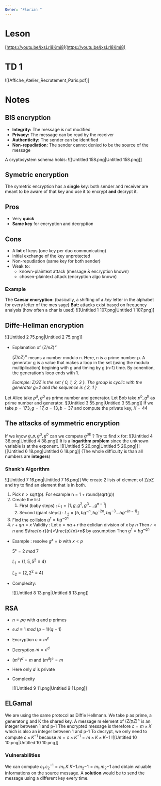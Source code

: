 ```yaml
---
Owner: "Florian "
---
```

# Leson
[https://youtu.be/jxsLrl8Kmj8](https://youtu.be/jxsLrl8Kmj8)
# TD 1
![[Affiche_Atelier_Recrutement_Paris.pdf]]
# Notes
## BIS encryption
- **Integrity:** The message is not modified
- **Privacy:** The message can be read by the receiver
- **Authenticity:** The sender can be identified
- **Non-repudiation:** The sender cannot denied to be the source of the message
  
A cryptosystem schema holds:
![[Untitled 158.png|Untitled 158.png]]
  
## Symetric encryption
The symetric encryption has a **single** key: both sender and receiver are meant to be aware of that key and use it to encrypt **and** decrypt it.
## Pros
- Very **quick**
- **Same key** for encryption and decryption
## Cons
- A **lot** of keys (one key per duo communicating)
- Initial exchange of the key unprotected
- Non-repudiation (same key for both sender)
- Weak to:
    - known-plaintext attack (message & encryption known)
    - chosen-plaintext attack (encryption algo known)
### Example
The **Caesar encryption**: (basically, a shifting of a _key_ letter in the alphabet for every letter of the mes sage)
**But:** attacks exist based on frequency analysis (how often a char is used)
![[Untitled 1 107.png|Untitled 1 107.png]]
  
## Diffe-Hellman encryption
![[Untitled 2 75.png|Untitled 2 75.png]]
- Explanation of $(Z/nZ)^\times$
    
    $(Z/nZ)^\times$ means a number modulo n. Here, n is a prime number p. A generator g is a value that makes a loop in the set (using the modulo multiplication) begining with g and timing by g (n-1) time. By conention, the generation’s loop ends with 1.
    
    _Example: Z/3Z is the set { 0, 1, 2, 3 }. The group is cyclic with the generator g=2 and the sequence is { 2, 1 }_
    
Let Alice take $p^a, g^a$ as prime number and generator.
Let Bob take $p^b, g^b$ as prime number and generator.
![[Untitled 3 55.png|Untitled 3 55.png]]
If we take $p = 173, g = 17, a = 13, b = 37$ and compute the private key, $K = 44$
## The attacks of symmetric encryption
If we know $g, p,g^a, g^b$ can we compute $g^{ab}$ ?
Try to find x for:
![[Untitled 4 38.png|Untitled 4 38.png]]
It is a **logarithm problem** since the unknown variable is at the exponent.
![[Untitled 5 26.png|Untitled 5 26.png]]
![[Untitled 6 18.png|Untitled 6 18.png]]
(The whole difficulty is than all numbers are **integers**)
  
### Shank’s Algorithm
![[Untitled 7 16.png|Untitled 7 16.png]]
We create 2 lists of element of Z/pZ and try to find an element that is in both.
1. Pick n > sqrt(p). For example n = 1 + round(sqrt(p))
2. Create the list
    1. First (baby steps) : $L_1 = [1,g,g^2,g^3 ..., g^{n-1}]$
    2. Second (giant steps) : $L_2 = [b, bg^{-n}, bg^{-2n}, bg^{-3} ... bg^{-(n-1)}]$
3. Find the collision $g^r = bg ^{-qn}$
4. $r+qn = x$
Validity :
Let $x = nq+r$ the eclidian division of $x$ by $n$
Then $r<n$ and $\frac{x-r}{n}<\frac{p}{n}<n$ by assumption
Then $g^r=bg^{-qn}$
  
- Example : resolve $g^x=b$ with $x<p$
    
    $5^x=2\ mod\ 7$
    
    $L_1=\{1,5,5^2\equiv4 \}$
    
    $L_2=\{2,2^2\equiv4\}$
    
- Complexity:
    
    ![[Untitled 8 13.png|Untitled 8 13.png]]
    
## RSA
- $n=pq$ with $q$ and $p$ primes
- $e.d\equiv 1\ mod\ (p-1)(q-1)$
- Encryption $c=m^e$
- Decryption $m =c^d$
- ${(m^e)}^d=m$ and ${(m^d)^e}=m$
- Here only $d$ is private
  
- Complexity
    
    ![[Untitled 9 11.png|Untitled 9 11.png]]
    
  
## ELGamal
We are using the same protocol as Diffie Hellmann. We take p as prime, a generator g and K the shared key.
A message m element of $(Z/pZ)^\times$ is an integer between 1 and p-1
The encrypted message is therefore $c = m\times K$ which is also an integer between 1 and p-1
To decrypt, we only need to compute $c \times K^{-1}$ because $m = c \times K^{-1} = m \times K \times K{-1}$
![[Untitled 10 10.png|Untitled 10 10.png]]
### Vulnerabilities
We can compute $c_1.c_2^{-1}=m_1.K.K{-1}.m_2{-1}=m_1.m_2{-1}$ and obtain valuable informations on the source message.
A **solution** would be to send the message using a different key every time.